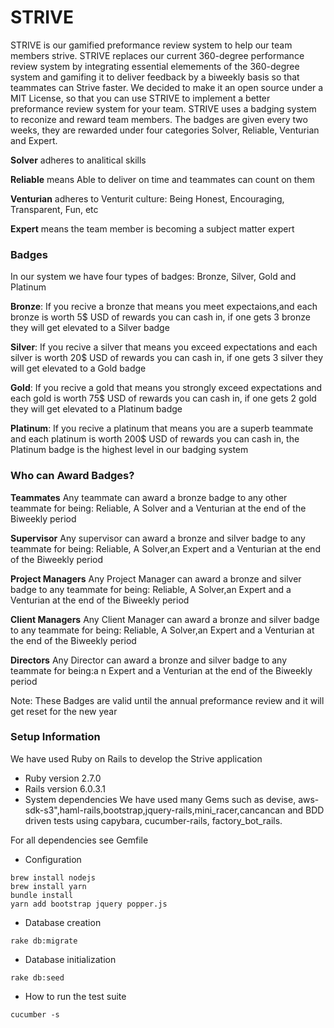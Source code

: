 # STRIVE
STRIVE is our gamified preformance review system to help our team members strive.
STRIVE replaces our current 360-degree performance review system by integrating essential elemements of the 360-degree system and gamifing it to deliver feedback by a biweekly basis so that teammates can Strive faster.
We decided to make it an open source under a MIT License, 
so that you can use STRIVE to implement a better preformance review system for your team.
STRIVE uses a badging system to reconize and reward team members. The badges are given every two weeks,
they are rewarded under four categories Solver, Reliable, Venturian and Expert.

**Solver** adheres to analitical skills

**Reliable** means Able to deliver on time and teammates can count on them 

**Venturian** adheres to Venturit culture: Being Honest, Encouraging, Transparent, Fun, etc

**Expert**  means the team member is becoming a subject matter expert

### Badges
In our system we have four types of badges: Bronze, Silver, Gold and Platinum

**Bronze**: If you recive a bronze that means you meet expectaions,and each bronze is worth 5$ USD of rewards you can cash in, if one gets 3 bronze they will get elevated to a Silver badge

**Silver**: If you recive a silver that means you exceed expectations and each silver is worth 20$ USD of rewards you can cash in, if one gets 3 silver they will get elevated to a Gold badge 

**Gold**: If you recive a gold that means you strongly exceed expectations and each gold is worth 75$ USD of rewards you can cash in, if one gets 2 gold they will get elevated to a Platinum badge 

**Platinum**: If you recive a platinum that means you are a superb teammate and each platinum is worth 200$ USD of rewards you can cash in, the Platinum badge is the highest level in our badging system

### Who can Award Badges?

**Teammates** Any teammate can award a bronze badge to any other teammate for being: Reliable, A Solver and a Venturian at the end of the Biweekly period

**Supervisor** Any supervisor can award a bronze and silver badge to any teammate for being: Reliable, A Solver,an Expert
 and a Venturian at the end of the Biweekly period

**Project Managers** Any Project Manager can award a bronze and silver badge to any teammate for being: Reliable, A Solver,an Expert and a Venturian at the end of the Biweekly period

**Client Managers** Any Client Manager can award a bronze and silver badge to any teammate for being: Reliable, A Solver,an Expert and a Venturian at the end of the Biweekly period

**Directors** Any Director can award a bronze and silver badge to any teammate for being:a n Expert and a Venturian at the end of the Biweekly period


Note: These Badges are valid until the annual preformance review and it will get reset for the new year

### Setup Information

We have used Ruby on Rails to develop the Strive application

* Ruby version
 2.7.0 
* Rails version
 6.0.3.1
* System dependencies
We have used many Gems such as devise, aws-sdk-s3",haml-rails,bootstrap,jquery-rails,mini_racer,cancancan and BDD driven tests using capybara, cucumber-rails, factory_bot_rails.

For all dependencies see Gemfile

* Configuration
```
brew install nodejs
brew install yarn
bundle install
yarn add bootstrap jquery popper.js
```

* Database creation

```
rake db:migrate
```
* Database initialization
```
rake db:seed
```
* How to run the test suite
```
cucumber -s
```
